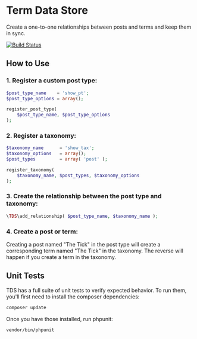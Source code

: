# Term Data Store
Create a one-to-one relationships between posts and terms and keep them in sync.

[![Build Status](http://45.33.25.19:8080/buildStatus/icon?job=Term%20Data%20Store)](http://45.33.25.19:8080/job/Term%20Data%20Store/)

## How to Use

### 1. Register a custom post type:

```php
$post_type_name    = 'show_pt';
$post_type_options = array();

register_post_type(
	$post_type_name, $post_type_options
);
```

### 2. Register a taxonomy:

```php
$taxonomy_name      = 'show_tax';
$taxonomy_options   = array();
$post_types         = array( 'post' );

register_taxonomy(
	$taxonomy_name, $post_types, $taxonomy_options
);
```

### 3. Create the relationship between the post type and taxonomy:

```php
\TDS\add_relationship( $post_type_name, $taxonomy_name );
```

### 4. Create a post or term:

Creating a post named "The Tick" in the post type will create a corresponding term named "The Tick" in the taxonomy. The reverse will happen if you create a term in the taxonomy.

## Unit Tests

TDS has a full suite of unit tests to verify expected behavior. To run them, you'll first need to install the composer dependencies:

```sh
composer update
```

Once you have those installed, run phpunit:

```sh
vendor/bin/phpunit
```
